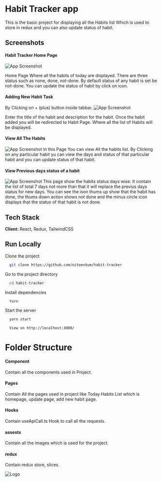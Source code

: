 
# Habit Tracker app

This is the basic project for displaying all the Habits list Which is used to store in redux and you can also update status of habit. 




## Screenshots

#### Habit Tracker Home Page
![App Screenshot](https://snipboard.io/zntVEa.jpg)

Home Page Where all the habits of today are displayed. There are three status
such as none, done, not-done. By default status of any habit is set be not-done.
You can update the status of habit by click on icon.

#### Adding New Habit Task
By Clicking on + (plus) button inside tabbar.
![App Screenshot](https://snipboard.io/zHovE8.jpg)

Enter the title of the habit and description for the habit. Once the habit added you will be redirected to Habit Page. 
Where all the list of Habits will be displayed.

#### View All The Habits
![App Screenshot](https://snipboard.io/cGfMa1.jpg)
In this Page You can view All the habits list. By Clicking on any particular habit yu can view the days and status of that particular habit and you can update status of that habit.


#### View Previous days status of a habit
![App Screenshot](https://snipboard.io/vf5Xrx.jpg)
This page show the habits status days wise. It contain the list of total 7 days not more than that it will replace the previus days status for new days.
You can see the ison  thums up show that the habit has done, the thums down action shows not done and the minus circle icon displays that the status of that habit is not done.
## Tech Stack

**Client:** React, Redux, TailwindCSS



## Run Locally

Clone the project

```bash
  git clone https://github.com/niteenkum/habit-tracker
```

Go to the project directory

```bash
  cd habit-tracker
```

Install dependencies

```bash
  Yarn
```

Start the server

```bash
  yarn start

  View on http://localhost:3000/
```


# Folder Structure

#### Component
Contain all the components used in Project.

#### Pages
Contain All the pages used in project like Today Habits List which is homepage,
 update page, add new habit page.

#### Hooks

Contain useApiCall.ts Hook to call all the requests.

#### assests
Contain all the images which is used for the project.

#### redux
Contain redux store, slices.




![Logo](https://upload.wikimedia.org/wikipedia/commons/thumb/a/a7/React-icon.svg/2300px-React-icon.svg.png)

